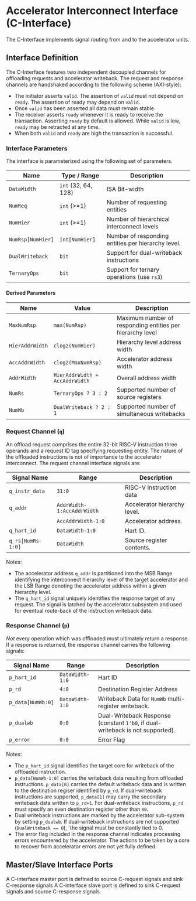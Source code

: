 # Accelerator Interconnect Interface (C-Interface)
The C-Interface implements signal routing from and to the accelerator units.

## Interface Definition

The C-Interface features two independent decoupled channels for offloading requests and accelerator writeback.
The request and response channels are handshaked according to the following scheme (AXI-style):
- The initiator asserts `valid`. The assertion of `valid` must not depend on `ready`. The assertion of ready may depend on `valid`.
- Once `valid` has been asserted all data must remain stable.
- The receiver asserts `ready` whenever it is ready to receive the transaction. Asserting `ready` by default is allowed. While `valid` is low, `ready` may be retracted at any time.
- When both `valid` and `ready` are high the transaction is successful.

### Interface Parameters
The interface is parameterized using the following set of parameters.

| Name              | Type / Range        | Description                                        |
| ----              | ------------        | -----------                                        |
| `DataWidth`       | `int` (32, 64, 128) | ISA Bit-width                                      |
| `NumReq`          | `int` (>=1)         | Number of requesting entities                      |
| `NumHier`         | `int` (>=1)         | Number of hierarchical interconnect levels         |
| `NumRsp[NumHier]` | `int[NumHier]`      | Number of responding entities per hierarchy level. |
| `DualWriteback`   | `bit`               | Support for dual-writeback instructions            |
| `TernaryOps`      | `bit`               | Support for ternary operations (use `rs3`)         |

#### Derived Parameters
| Name            | Value                          | Description                                               |
| ----            | -----                          | -----------                                               |
| `MaxNumRsp`     | `max(NumRsp)`                  | Maximum number of responding entities per hierarchy level |
| `HierAddrWidth` | `clog2(NumHier)`               | Hierarchy level address width                             |
| `AccAddrWidth`  | `clog2(MaxNumRsp)`             | Accelerator address width                                 |
| `AddrWidth`     | `HierAddrWidth + AccAddrWidth` | Overall address width                                     |
| `NumRs`         | `TernaryOps ? 3 : 2`           | Supported number of source registers                      |
| `NumWb`         | `DualWriteback ? 2 : 1`        | Supported number of simultaneous writebacks               |

### Request Channel (`q`)
An offload request comprises the entire 32-bit RISC-V instruction three operands and a request ID tag specifying requesting entity.
The nature of the offloaded instructions is not of importance to the accelerator interconnect.
The request channel interface signals are:

| Signal Name       | Range                      | Description                  |
| -----------       | -----                      | -----------                  |
| `q_instr_data`    | `31:0`                     | RISC-V instruction data      |
| `q_addr`          | `AddrWidth-1:AccAddrWidth` | Accelerator hierarchy level. |
|                   | `AccAddrWidth-1:0`         | Accelerator address.         |
| `q_hart_id`       | `DataWidth-1:0`            | Hart ID.                     |
| `q_rs[NumRs-1:0]` | `DataWidth`                | Source register contents.    |

Notes:
  - The accelerator address `q_addr` is partitioned into the MSB Range identifying the interconnect hierarchy level of the target accelerator and the LSB Range denoting the accelerator address within a given hierarchy level.
  - The `q_hart_id` signal uniquely identifies the response target of any request.
    The signal is latched by the accelerator subsystem and used for eventual route-back of the instruction writeback data.

### Response Channel (`p`)
*Not* every operation which was offloaded must ultimately return a response.
If a response is returned, the response channel carries the following signals:

| Signal Name       | Range           | Description                                                                    |
| -----------       | -----           | -----------                                                                    |
| `p_hart_id`       | `DataWidth-1:0` | Hart ID                                                                        |
| `p_rd`            | `4:0`           | Destination Register Address                                                   |
| `p_data[NumWb:0]` | `DataWidth-1:0` | Writeback Data for `NumWb` multi-register writeback.                           |
| `p_dualwb`        | `0:0`           | Dual-Writeback Response (constant `1'b0`, if dual-writeback is not supported). |
| `p_error`         | `0:0`           | Error Flag                                                                     |

Notes:
  - The `p_hart_id` signal identifies the target core for writeback of the offloaded instruction.
  - `p_data[NumWb-1:0]` carries the writeback data resulting from offloaded instructions.
    `p_data[0]` carries the default writeback data and is written to the destination regiser identified by `p_rd`.
    If dual-writeback instructions are supported, `p_data[1]` may carry the secondary writeback data written to `p_rd+1`.
    For dual-writeback instructions, `p_rd` must specify an even destination register other than `X0`.
  - Dual writeback instructions are marked by the accelerator sub-system by setting `p_dualwb`.
    If dual-writeback instructions are not supported (`DualWriteback == 0`), `the signal must be constantly tied to 0.
  - The error flag included in the response channel indicates processing errors encountered by the accelerator.
    The actions to be taken by a core to recover from accelerator errors are not yet fully defined.

## Master/Slave Interface Ports
A C-interface master port is defined to source C-request signals and sink C-response signals
A C-interface slave port is defined to sink C-request signals and source C-response signals.
